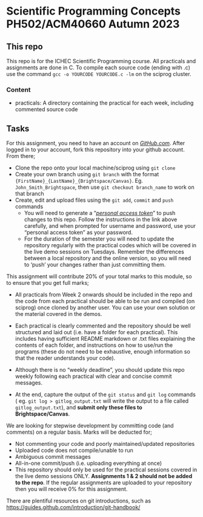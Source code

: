 # Scientific Programming Concepts PH502/ACM40660 Autumn 2023

## This repo   
This repo is for the ICHEC Scientific Programming course. All practicals and assignments are done in C. To compile each source code (ending with .c) use the command `gcc -o YOURCODE YOURCODE.c -lm` on the sciprog cluster.

### Content
- practicals: A directory containing the practical for each week, including commented source code


## Tasks
For this assignment, you need to have an account on *[GitHub.com](https://github.com)*. After logged in to your account, fork this repository into your github account. From there; 

- Clone the repo onto your local machine/sciprog using `git clone`
- Create your own branch using `git branch` with the format `{FirstName}_{LastName}_{Brightspace/Canvas}`. Eg. `John_Smith_Brightspace`, then use `git checkout branch_name` to work on that branch
- Create, edit and upload files using the `git add`, `commit` and `push` commands
    - You will need to generate a “*[personal access token](https://docs.github.com/en/authentication/keeping-your-account-and-data-secure/creating-a-personal-access-token)*” to push changes to this repo. Follow the instructions in the link above carefully, and when prompted for username and password, use your “personal access token” as your password.
    - For the duration of the semester you will need to update the repository regularly with the practical codes which will be covered in the live demo sessions on Tuesdays. Remember the differences between a local repository and the online version, so you will need to ‘push’ your changes rather than just committing them.
    
This assignment will contribute 20% of your total marks to this module, so to ensure that you get full marks;

- All practicals from Week 2 onwards should be included in the repo and the code from each practical should be able to be run and compiled (on sciprog) once cloned by another user. You can use your own solution or the material covered in the demos.

- Each practical is clearly commented and the repository should be well structured and laid out (i.e. have a folder for each practical). This includes having sufficient README markdown or .txt files explaining the contents of each folder, and instructions on how to use/run the programs (these do not need to be exhaustive, enough information so that the reader understands your code).

- Although there is no “weekly deadline”, you should update this repo weekly following each practical with clear and concise commit messages.

- At the end, capture the output of the `git status` and `git log` commands ( eg. `git log > gitlog_output.txt` will write the output to a file called `gitlog_output.txt`), and **submit only these files to Brightspace/Canvas**. 

We are looking for stepwise development by committing code (and comments) on a regular basis. Marks will be deducted for;
- Not commenting your code and poorly maintained/updated repositories
- Uploaded code does not compile/unable to run
- Ambiguous commit messages
- All-in-one commit/push (i.e. uploading everything at once)
- This repository should only be used for the practical sessions covered in the live demo sessions ONLY. **Assignments 1 & 2 should not be added to the repo**. If the regular assignments are uploaded to your repository then you will receive 0% for this assignment.

There are plentiful resources on git introductions, such as https://guides.github.com/introduction/git-handbook/ 
